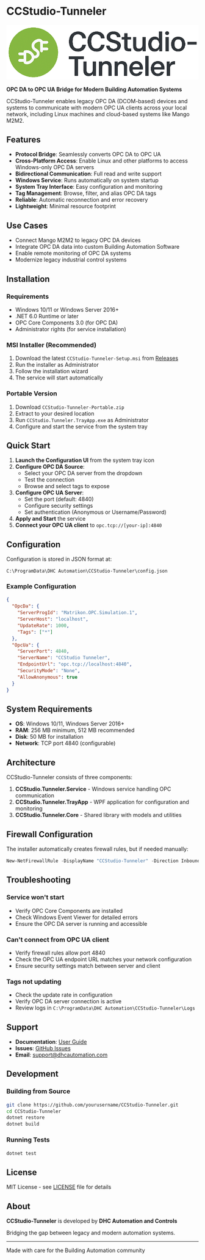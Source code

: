 # CCStudio-Tunneler

![CCStudio-Tunneler Logo](images/CCStudio-Tunneler-Logo.png)

**OPC DA to OPC UA Bridge for Modern Building Automation Systems**

CCStudio-Tunneler enables legacy OPC DA (DCOM-based) devices and systems to communicate with modern OPC UA clients across your local network, including Linux machines and cloud-based systems like Mango M2M2.

## Features

- **Protocol Bridge**: Seamlessly converts OPC DA to OPC UA
- **Cross-Platform Access**: Enable Linux and other platforms to access Windows-only OPC DA servers
- **Bidirectional Communication**: Full read and write support
- **Windows Service**: Runs automatically on system startup
- **System Tray Interface**: Easy configuration and monitoring
- **Tag Management**: Browse, filter, and alias OPC DA tags
- **Reliable**: Automatic reconnection and error recovery
- **Lightweight**: Minimal resource footprint

## Use Cases

- Connect Mango M2M2 to legacy OPC DA devices
- Integrate OPC DA data into custom Building Automation Software
- Enable remote monitoring of OPC DA systems
- Modernize legacy industrial control systems

## Installation

### Requirements

- Windows 10/11 or Windows Server 2016+
- .NET 6.0 Runtime or later
- OPC Core Components 3.0 (for OPC DA)
- Administrator rights (for service installation)

### MSI Installer (Recommended)

1. Download the latest `CCStudio-Tunneler-Setup.msi` from [Releases](https://github.com/yourusername/CCStudio-Tunneler/releases)
2. Run the installer as Administrator
3. Follow the installation wizard
4. The service will start automatically

### Portable Version

1. Download `CCStudio-Tunneler-Portable.zip`
2. Extract to your desired location
3. Run `CCStudio.Tunneler.TrayApp.exe` as Administrator
4. Configure and start the service from the system tray

## Quick Start

1. **Launch the Configuration UI** from the system tray icon
2. **Configure OPC DA Source**:
   - Select your OPC DA server from the dropdown
   - Test the connection
   - Browse and select tags to expose
3. **Configure OPC UA Server**:
   - Set the port (default: 4840)
   - Configure security settings
   - Set authentication (Anonymous or Username/Password)
4. **Apply and Start** the service
5. **Connect your OPC UA client** to `opc.tcp://[your-ip]:4840`

## Configuration

Configuration is stored in JSON format at:
```
C:\ProgramData\DHC Automation\CCStudio-Tunneler\config.json
```

### Example Configuration

```json
{
  "OpcDa": {
    "ServerProgId": "Matrikon.OPC.Simulation.1",
    "ServerHost": "localhost",
    "UpdateRate": 1000,
    "Tags": ["*"]
  },
  "OpcUa": {
    "ServerPort": 4840,
    "ServerName": "CCStudio Tunneler",
    "EndpointUrl": "opc.tcp://localhost:4840",
    "SecurityMode": "None",
    "AllowAnonymous": true
  }
}
```

## System Requirements

- **OS**: Windows 10/11, Windows Server 2016+
- **RAM**: 256 MB minimum, 512 MB recommended
- **Disk**: 50 MB for installation
- **Network**: TCP port 4840 (configurable)

## Architecture

CCStudio-Tunneler consists of three components:

1. **CCStudio.Tunneler.Service** - Windows service handling OPC communication
2. **CCStudio.Tunneler.TrayApp** - WPF application for configuration and monitoring
3. **CCStudio.Tunneler.Core** - Shared library with models and utilities

## Firewall Configuration

The installer automatically creates firewall rules, but if needed manually:

```powershell
New-NetFirewallRule -DisplayName "CCStudio-Tunneler" -Direction Inbound -Protocol TCP -LocalPort 4840 -Action Allow
```

## Troubleshooting

### Service won't start
- Verify OPC Core Components are installed
- Check Windows Event Viewer for detailed errors
- Ensure the OPC DA server is running and accessible

### Can't connect from OPC UA client
- Verify firewall rules allow port 4840
- Check the OPC UA endpoint URL matches your network configuration
- Ensure security settings match between server and client

### Tags not updating
- Check the update rate in configuration
- Verify OPC DA server connection is active
- Review logs in `C:\ProgramData\DHC Automation\CCStudio-Tunneler\Logs`

## Support

- **Documentation**: [User Guide](docs/UserGuide.md)
- **Issues**: [GitHub Issues](https://github.com/yourusername/CCStudio-Tunneler/issues)
- **Email**: support@dhcautomation.com

## Development

### Building from Source

```bash
git clone https://github.com/yourusername/CCStudio-Tunneler.git
cd CCStudio-Tunneler
dotnet restore
dotnet build
```

### Running Tests

```bash
dotnet test
```

## License

MIT License - see [LICENSE](LICENSE) file for details

## About

**CCStudio-Tunneler** is developed by **DHC Automation and Controls**

Bridging the gap between legacy and modern automation systems.

---

Made with care for the Building Automation community
